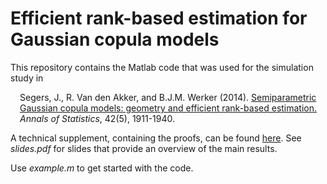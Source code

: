 # Efficient rank-based estimation for Gaussian copula models

This repository contains the Matlab code that was used for the simulation study in

<P STYLE="margin-left: 15px">
Segers, J., R. Van den Akker, and B.J.M. Werker (2014). 
<a href="https://arxiv.org/pdf/1306.6658.pdf">Semiparametric Gaussian copula models: geometry and efficient rank-based estimation.</a> <i>Annals of Statistics</i>, 42(5), 1911-1940.
</P>

A technical supplement, containing the proofs, can be found <a href="https://projecteuclid.org/download/suppdf_1/euclid.aos/1410440629">here</a>. See <i>slides.pdf</i> for slides that provide an overview of the main results. 

Use <i>example.m</i> to get started with the code.


